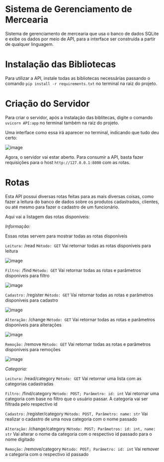 # Sistema de Gerenciamento de Mercearia
Sistema de gerenciamento de mercearia que usa o banco de dados SQLite e exibe os dados por meio de API, para a interface ser construída a partir de qualquer linguagem.

# Instalação das Bibliotecas
Para utilizar a API, instale todas as bibliotecas necessárias passando o comando ```pip install -r requirements.txt``` no terminal na raiz do projeto.

# Criação do Servidor
Para criar o servidor, após a instalação das biblitecas, digite o comando ```uvicorn API:app``` no terminal também na raiz do projeto.

Uma interface como essa irá aparecer no terminal, indicando que tudo deu certo:

![image](https://user-images.githubusercontent.com/96087094/158069341-3303a0ad-12e7-46a9-8960-dcce9ada8ed1.png)

Agora, o servidor vai estar aberto. Para consumir a API, basta fazer requisições para o host ```http://127.0.0.1:8000``` com as rotas.

# Rotas
Esta API possui diversas rotas feitas para as mais diversas coisas, como fazer a leitura do banco de dados sobre os produtos cadastrados, clientes, ou até mesmo para fazer o cadastro de um funcionário.

Aqui vai a listagem das rotas disponíveis:

*Informação:*

Essas rotas servem para mostrar todas as rotas disponíveis

```Leitura:``` /read ```Método: GET```   Vai retornar todas as rotas disponíveis para leitura

![image](https://user-images.githubusercontent.com/96087094/158070045-bbafa05b-c030-4353-9718-897460dc51b0.png)

```Filtro:``` /find ```Método: GET```   Vai retornar todas as rotas e parâmetros disponíveis para filtro

![image](https://user-images.githubusercontent.com/96087094/158070085-30f22807-e213-4ee4-96c4-3f1228af4ba1.png)

```Cadastro:``` /register ```Método: GET```   Vai retornar todas as rotas e parâmetros disponíveis para cadastro

![image](https://user-images.githubusercontent.com/96087094/158070155-6cc526aa-71ca-4fe8-b32e-a91c278f4aa8.png)

```Alteração:``` /change ```Método: GET```   Vai retornar todas as rotas e parâmetros disponíveis para alterações

![image](https://user-images.githubusercontent.com/96087094/158070193-12505544-96f8-47da-af37-0a49e33ba002.png)

```Remoção:``` /remove ```Método: GET```   Vai retornar todas as rotas e parâmetros disponíveis para remoções

![image](https://user-images.githubusercontent.com/96087094/158070236-abfcdd65-17ba-4db9-9a0b-00e5a1deac3c.png)

*Categoria:*

```Leitura:``` /read/category ```Método: GET```   Vai retornar uma lista com as categorias cadastradas

```Filtro:``` /find/category ```Método: POST; Parâmetro: id: int```   Vai retornar uma categoria com base no filtro que o usuário passar. A categoria vai ser filtrada pelo respectivo id

```Cadastro:``` /register/category ```Método: POST, Parâmetro: name: str``` Vai realizar o cadastro de uma nova categoria com o nome passado

```Alteração:``` /change/category ```Método: POST; Parâmetros: id: int, name: str``` Vai alterar o nome da categoria com o respectivo id passado para o nome digitado

```Remoção:``` /remove/category ```Método: POST; Parâmetro: id: int``` Vai remover a categoria com o respectivo id passado
